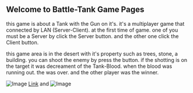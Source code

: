 ## Welcome to Battle-Tank Game Pages

this game is about a Tank with the Gun on it's. it's a multiplayer game that connected by LAN (Server-Client). at the first time of game. one of you must be a Server by click the Server button. and the other one click the Client button.

this game area is in the desert with it's property such as trees, stone, a building. you can shoot the enemy by press the button. if the shotting is on the target it was decreament of the Tank-Blood. when the blood was running out. the was over. and the other player was the winner.

![Image]()
[Link](url) and ![Image](src)
```

